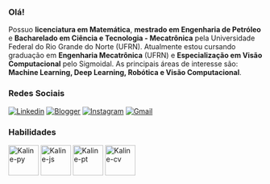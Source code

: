 ### Olá!
Possuo **licenciatura em Matemática**, **mestrado em Engenharia de Petróleo** e **Bacharelado em Ciência e Tecnologia - Mecatrônica** pela Universidade Federal do Rio Grande do Norte (UFRN). Atualmente estou cursando graduação em **Engenharia Mecatrônica** (UFRN) e **Especialização em Visão Computacional** pelo Sigmoidal. As principais áreas de interesse são: 
**Machine Learning, Deep Learning, Robótica e Visão Computacional**. 

### Redes Sociais
[![Linkedin](https://img.shields.io/badge/LinkedIn-0077B5?style=for-the-badge&logo=linkedin&logoColor=white)](https://www.linkedin.com/in/kaline-souza/)
[![Blogger](https://img.shields.io/badge/Blogger-FF5722?style=for-the-badge&logo=blogger&logoColor=white)](https://professorakalinesouza.blogspot.com/)
[![Instagram](https://img.shields.io/badge/Instagram-E4405F?style=for-the-badge&logo=instagram&logoColor=white)](https://www.instagram.com/kalinesouza___/?igsh=eW14N3U4aW5xb3k0&utm_source=qr)
[![Gmail](https://img.shields.io/badge/Gmail-D14836?style=for-the-badge&logo=gmail&logoColor=white)](kaline.souza.079@ufrn.edu.br)

### Habilidades

<div>
<img align="center" alt="Kaline-py" height="60" width="60" src="https://cdn.jsdelivr.net/gh/devicons/devicon@latest/icons/python/python-original.svg"/>
<img align="center" alt="Kaline-js" height="60" width="60" src="https://cdn.jsdelivr.net/gh/devicons/devicon@latest/icons/jupyter/jupyter-original-wordmark.svg"/>
<img align="center" alt="Kaline-pt" height="60" width="60" src="https://cdn.jsdelivr.net/gh/devicons/devicon@latest/icons/pytorch/pytorch-original.svg"/>  
<img align="center" alt="Kaline-cv" height="60" width="60" src="https://cdn.jsdelivr.net/gh/devicons/devicon@latest/icons/opencv/opencv-original-wordmark.svg"/>   
</div>

